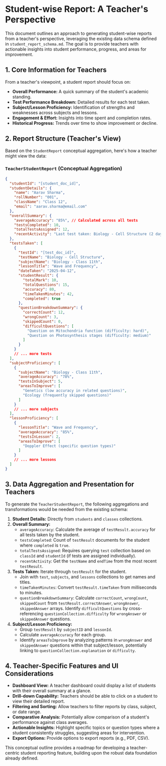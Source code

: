 # Student-wise Report: A Teacher's Perspective

This document outlines an approach to generating student-wise reports from a teacher's perspective, leveraging the existing data schema defined in `student_report_schema.md`. The goal is to provide teachers with actionable insights into student performance, progress, and areas for improvement.

## 1. Core Information for Teachers

From a teacher's viewpoint, a student report should focus on:

- **Overall Performance:** A quick summary of the student's academic standing.
- **Test Performance Breakdown:** Detailed results for each test taken.
- **Subject/Lesson Proficiency:** Identification of strengths and weaknesses across subjects and lessons.
- **Engagement & Effort:** Insights into time spent and completion rates.
- **Historical Progress:** Trends over time to show improvement or decline.

## 2. Report Structure (Teacher's View)

Based on the `StudentReport` conceptual aggregation, here's how a teacher might view the data:

### `TeacherStudentReport` (Conceptual Aggregation)

```json
{
  "studentId": "[student_doc_id]",
  "studentDetails": {
    "name": "Aarav Sharma",
    "rollNumber": "001",
    "className": "Class 12",
    "email": "aarav.sharma@email.com"
  },
  "overallSummary": {
    "averageAccuracy": "85%", // Calculated across all tests
    "testsCompleted": 10,
    "totalTestsAssigned": 12,
    "recentActivity": "Last test taken: Biology - Cell Structure (2 days ago)"
  },
  "testsTaken": [
    {
      "testId": "[test_doc_id]",
      "testName": "Biology - Cell Structure",
      "subjectName": "Biology - Class 11th",
      "lessonTitle": "Wave and Frequency",
      "dateTaken": "2025-04-12",
      "studentResult": {
        "totalMark": 10,
        "totalQuestions": 15,
        "accuracy": 80,
        "timeTakenMinutes": 42,
        "completed": true
      },
      "questionBreakdownSummary": {
        "correctCount": 12,
        "wrongCount": 3,
        "skippedCount": 0,
        "difficultQuestions": [
          "Question on Mitochondria function (difficulty: hard)",
          "Question on Photosynthesis stages (difficulty: medium)"
        ]
      }
    }
    // ... more tests
  ],
  "subjectProficiency": [
    {
      "subjectName": "Biology - Class 11th",
      "averageAccuracy": "78%",
      "testsInSubject": 5,
      "areasToImprove": [
        "Genetics (low accuracy in related questions)",
        "Ecology (frequently skipped questions)"
      ]
    }
    // ... more subjects
  ],
  "lessonProficiency": [
    {
      "lessonTitle": "Wave and Frequency",
      "averageAccuracy": "85%",
      "testsInLesson": 2,
      "areasToImprove": [
        "Doppler Effect (specific question types)"
      ]
    }
    // ... more lessons
  ]
}
```

## 3. Data Aggregation and Presentation for Teachers

To generate the `TeacherStudentReport`, the following aggregations and transformations would be needed from the existing schema:

1.  **Student Details:** Directly from `students` and `classes` collections.
2.  **Overall Summary:**
    *   `averageAccuracy`: Calculate the average of `testResult.accuracy` for all tests taken by the student.
    *   `testsCompleted`: Count of `testResult` documents for the student where `completed` is `true`.
    *   `totalTestsAssigned`: Requires querying `test` collection based on `classId` and `studentId` (if tests are assigned individually).
    *   `recentActivity`: Get the `testName` and `endTime` from the most recent `testResult`.
3.  **Tests Taken:** Iterate through `testResult` for the student.
    *   Join with `test`, `subjects`, and `lessons` collections to get names and titles.
    *   `timeTakenMinutes`: Convert `testResult.timeTaken` from milliseconds to minutes.
    *   `questionBreakdownSummary`: Calculate `correctCount`, `wrongCount`, `skippedCount` from `testResult.correctAnswer`, `wrongAnswer`, `skippedAnswer` arrays. Identify `difficultQuestions` by cross-referencing `questionCollection.difficulty` for `wrongAnswer` or `skippedAnswer` questions.
4.  **Subject/Lesson Proficiency:**
    *   Group `testResult` by `subjectID` and `lessonId`.
    *   Calculate `averageAccuracy` for each group.
    *   Identify `areasToImprove` by analyzing patterns in `wrongAnswer` and `skippedAnswer` questions within that subject/lesson, potentially linking to `questionCollection.explanation` or `difficulty`.

## 4. Teacher-Specific Features and UI Considerations

-   **Dashboard View:** A teacher dashboard could display a list of students with their overall summary at a glance.
-   **Drill-down Capability:** Teachers should be able to click on a student to view their detailed report.
-   **Filtering and Sorting:** Allow teachers to filter reports by class, subject, or date range.
-   **Comparative Analysis:** Potentially allow comparison of a student's performance against class averages.
-   **Actionable Insights:** Highlight specific topics or question types where a student consistently struggles, suggesting areas for intervention.
-   **Export Options:** Provide options to export reports (e.g., PDF, CSV).

This conceptual outline provides a roadmap for developing a teacher-centric student reporting feature, building upon the robust data foundation already defined.